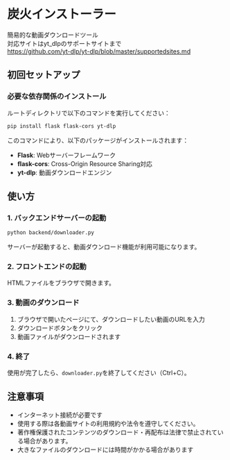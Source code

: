 # 炭火インストーラー

簡易的な動画ダウンロードツール<br>
対応サイトはyt_dlpのサポートサイトまで<br>
https://github.com/yt-dlp/yt-dlp/blob/master/supportedsites.md

## 初回セットアップ

### 必要な依存関係のインストール

ルートディレクトリで以下のコマンドを実行してください：

```bash
pip install flask flask-cors yt-dlp
```

このコマンドにより、以下のパッケージがインストールされます：
- **Flask**: Webサーバーフレームワーク
- **flask-cors**: Cross-Origin Resource Sharing対応
- **yt-dlp**: 動画ダウンロードエンジン

## 使い方

### 1. バックエンドサーバーの起動

```bash
python backend/downloader.py
```

サーバーが起動すると、動画ダウンロード機能が利用可能になります。

### 2. フロントエンドの起動

HTMLファイルをブラウザで開きます。

### 3. 動画のダウンロード

1. ブラウザで開いたページにて、ダウンロードしたい動画のURLを入力
2. ダウンロードボタンをクリック
3. 動画ファイルがダウンロードされます

### 4. 終了

使用が完了したら、`downloader.py`を終了してください（Ctrl+C）。

## 注意事項

- インターネット接続が必要です
- 使用する際は各動画サイトの利用規約や法令を遵守してください。
- 著作権保護されたコンテンツのダウンロード・再配布は法律で禁止されている場合があります。
- 大きなファイルのダウンロードには時間がかかる場合があります
